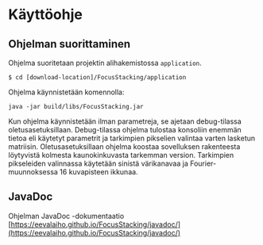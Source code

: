 # Käyttöohje

## Ohjelman suorittaminen

Ohjelma suoritetaan projektin alihakemistossa ```application```.
```
$ cd [download-location]/FocusStacking/application
```
Ohjelma käynnistetään komennolla:
```
java -jar build/libs/FocusStacking.jar
```
Kun ohjelma käynnistetään ilman parametreja, se ajetaan debug-tilassa oletusasetuksillaan. Debug-tilassa ohjelma tulostaa konsoliin enemmän tietoa eli käytetyt parametrit ja tarkimpien pikselien valintaa varten lasketun matriisin. Oletusasetuksillaan ohjelma koostaa sovelluksen rakenteesta löytyvistä kolmesta kaunokinkuvasta tarkemman version. Tarkimpien pikseleiden valinnassa käytetään sinistä värikanavaa ja Fourier-muunnoksessa 16 kuvapisteen ikkunaa. 

## JavaDoc

Ohjelman JavaDoc -dokumentaatio [https://eevalaiho.github.io/FocusStacking/javadoc/](https://eevalaiho.github.io/FocusStacking/javadoc/)



